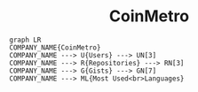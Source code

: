 <h1 align="center">CoinMetro</h1>

```mermaid
graph LR
COMPANY_NAME{CoinMetro}
COMPANY_NAME ---> U{Users} ---> UN[3]
COMPANY_NAME ---> R{Repositories} ---> RN[3]
COMPANY_NAME ---> G{Gists} ---> GN[7]
COMPANY_NAME ---> ML{Most Used<br>Languages}
```
